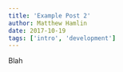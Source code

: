```yaml
---
title: 'Example Post 2'
author: Matthew Hamlin
date: 2017-10-19
tags: ['intro', 'development']
---
```


Blah
